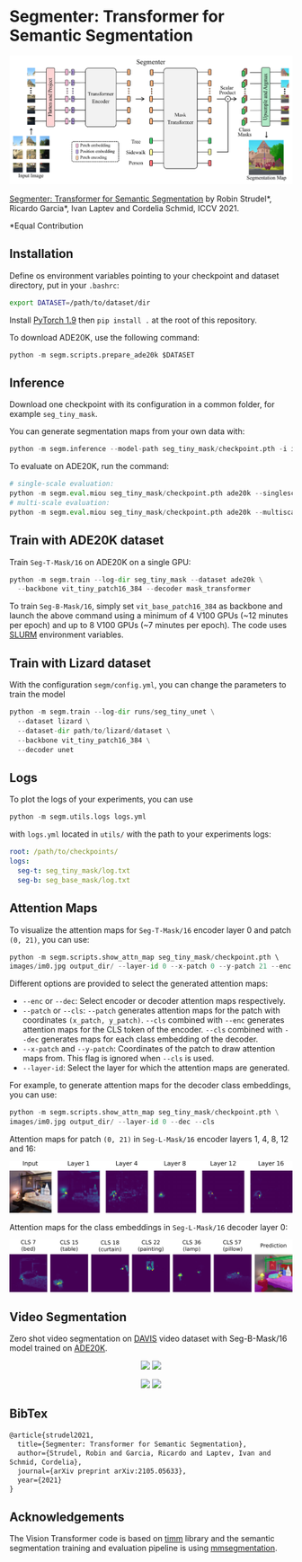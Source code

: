 # Segmenter: Transformer for Semantic Segmentation

![Figure 1 from paper](./imgs/overview.png)

[Segmenter: Transformer for Semantic Segmentation](https://arxiv.org/abs/2105.05633)
by Robin Strudel*, Ricardo Garcia*, Ivan Laptev and Cordelia Schmid, ICCV 2021.

*Equal Contribution
## Installation

Define os environment variables pointing to your checkpoint and dataset directory, put in your `.bashrc`:
```sh
export DATASET=/path/to/dataset/dir
```

Install [PyTorch 1.9](https://pytorch.org/) then `pip install .` at the root of this repository.

To download ADE20K, use the following command:
```python
python -m segm.scripts.prepare_ade20k $DATASET
```

<!-- ## Model Zoo
We release models with a Vision Transformer backbone initialized from the [improved ViT](https://arxiv.org/abs/2106.10270) models.

### ADE20K -->

<!-- Segmenter models with ViT backbone:
<table>
  <tr>
    <th>Name</th>
    <th>mIoU (SS/MS)</th>
    <th># params</th>
    <th>Resolution</th>
    <th>FPS</th>
    <th colspan="3">Download</th>
  </tr>
<tr>
    <td>Seg-T-Mask/16</td>
    <td>38.1 / 38.8</td>
    <td>7M</td>
    <td>512x512</td>
    <td>52.4</td>
    <td><a href="https://www.rocq.inria.fr/cluster-willow/rstrudel/segmenter/checkpoints/ade20k/seg_tiny_mask/checkpoint.pth">model</a></td>
    <td><a href="https://www.rocq.inria.fr/cluster-willow/rstrudel/segmenter/checkpoints/ade20k/seg_tiny_mask/variant.yml">config</a></td>
    <td><a href="https://www.rocq.inria.fr/cluster-willow/rstrudel/segmenter/checkpoints/ade20k/seg_tiny_mask/log.txt">log</a></td>
  </tr>
<tr>
    <td>Seg-S-Mask/16</td>
    <td>45.3 / 46.9</td>
    <td>27M</td>
    <td>512x512</td>
    <td>34.8</td>
    <td><a href="https://www.rocq.inria.fr/cluster-willow/rstrudel/segmenter/checkpoints/ade20k/seg_small_mask/checkpoint.pth">model</a></td>
    <td><a href="https://www.rocq.inria.fr/cluster-willow/rstrudel/segmenter/checkpoints/ade20k/seg_small_mask/variant.yml">config</a></td>
    <td><a href="https://www.rocq.inria.fr/cluster-willow/rstrudel/segmenter/checkpoints/ade20k/seg_small_mask/log.txt">log</a></td>
  </tr>
<tr>
    <td>Seg-B-Mask/16</td>
    <td>48.5 / 50.0</td>
    <td>106M</td>
    <td>512x512</td>
    <td>24.1</td>
    <td><a href="https://www.rocq.inria.fr/cluster-willow/rstrudel/segmenter/checkpoints/ade20k/seg_base_mask/checkpoint.pth">model</a></td>
    <td><a href="https://www.rocq.inria.fr/cluster-willow/rstrudel/segmenter/checkpoints/ade20k/seg_base_mask/variant.yml">config</a></td>
    <td><a href="https://www.rocq.inria.fr/cluster-willow/rstrudel/segmenter/checkpoints/ade20k/seg_base_mask/log.txt">log</a></td>
  </tr>
<tr>
    <td>Seg-B/8</td>
    <td>49.5 / 50.5</td>
    <td>89M</td>
    <td>512x512</td>
    <td>4.2</td>
    <td><a href="https://www.rocq.inria.fr/cluster-willow/rstrudel/segmenter/checkpoints/ade20k/seg_base_patch8/checkpoint.pth">model</a></td>
    <td><a href="https://www.rocq.inria.fr/cluster-willow/rstrudel/segmenter/checkpoints/ade20k/seg_base_patch8/variant.yml">config</a></td>
    <td><a href="https://www.rocq.inria.fr/cluster-willow/rstrudel/segmenter/checkpoints/ade20k/seg_base_patch8/log.txt">log</a></td>
  </tr>
<tr>
    <td>Seg-L-Mask/16</td>
    <td>51.8 / 53.6</td>
    <td>334M</td>
    <td>640x640</td>
    <td>-</td>
    <td><a href="https://www.rocq.inria.fr/cluster-willow/rstrudel/segmenter/checkpoints/ade20k/seg_large_mask_640/checkpoint.pth">model</a></td>
    <td><a href="https://www.rocq.inria.fr/cluster-willow/rstrudel/segmenter/checkpoints/ade20k/seg_large_mask_640/variant.yml">config</a></td>
    <td><a href="https://www.rocq.inria.fr/cluster-willow/rstrudel/segmenter/checkpoints/ade20k/seg_large_mask_640/log.txt">log</a></td>
  </tr>
</table>

Segmenter models with DeiT backbone:
<table>
  <tr>
    <th>Name</th>
    <th>mIoU (SS/MS)</th>
    <th># params</th>
    <th>Resolution</th>
    <th>FPS</th>
    <th colspan="3">Download</th>
  </tr>
<tr>
    <td>Seg-B<span>&#8224;</span>/16</td>
    <td>47.1 / 48.1</td>
    <td>87M</td>
    <td>512x512</td>
    <td>27.3</td>
    <td><a href="https://www.rocq.inria.fr/cluster-willow/rstrudel/segmenter/checkpoints/ade20k/seg_base_deit_linear/checkpoint.pth">model</a></td>
    <td><a href="https://www.rocq.inria.fr/cluster-willow/rstrudel/segmenter/checkpoints/ade20k/seg_base_deit_linear/variant.yml">config</a></td>
    <td><a href="https://www.rocq.inria.fr/cluster-willow/rstrudel/segmenter/checkpoints/ade20k/seg_base_deit_linear/log.txt">log</a></td>
  </tr>
<tr>
    <td>Seg-B<span>&#8224;</span>-Mask/16</td>
    <td>48.7 / 50.1</td>
    <td>106M</td>
    <td>512x512</td>
    <td>24.1</td>
    <td><a href="https://www.rocq.inria.fr/cluster-willow/rstrudel/segmenter/checkpoints/ade20k/seg_base_deit_mask/checkpoint.pth">model</a></td>
    <td><a href="https://www.rocq.inria.fr/cluster-willow/rstrudel/segmenter/checkpoints/ade20k/seg_base_deit_mask/variant.yml">config</a></td>
    <td><a href="https://www.rocq.inria.fr/cluster-willow/rstrudel/segmenter/checkpoints/ade20k/seg_base_deit_mask/log.txt">log</a></td>

  </tr>
</table>

### Pascal Context
<table>
  <tr>
    <th>Name</th>
    <th>mIoU (SS/MS)</th>
    <th># params</th>
    <th>Resolution</th>
    <th>FPS</th>
    <th colspan="3">Download</th>
  </tr>
<tr>
    <td>Seg-L-Mask/16</td>
    <td>58.1 / 59.0</td>
    <td>334M</td>
    <td>480x480</td>
    <td>-</td>
    <td><a href="https://www.rocq.inria.fr/cluster-willow/rstrudel/segmenter/checkpoints/pascal_context/seg_large_mask/checkpoint.pth">model</a></td>
    <td><a href="https://www.rocq.inria.fr/cluster-willow/rstrudel/segmenter/checkpoints/pascal_context/seg_large_mask/variant.yml">config</a></td>
    <td><a href="https://www.rocq.inria.fr/cluster-willow/rstrudel/segmenter/checkpoints/pascal_context/seg_large_mask/log.txt">log</a></td>
  </tr>
</table>

### Cityscapes
<table>
  <tr>
    <th>Name</th>
    <th>mIoU (SS/MS)</th>
    <th># params</th>
    <th>Resolution</th>
    <th>FPS</th>
    <th colspan="3">Download</th>
  </tr>
<tr>
    <td>Seg-L-Mask/16</td>
    <td>79.1 / 81.3</td>
    <td>322M</td>
    <td>768x768</td>
    <td>-</td>
    <td><a href="https://www.rocq.inria.fr/cluster-willow/rstrudel/segmenter/checkpoints/cityscapes/seg_large_mask/checkpoint.pth">model</a></td>
    <td><a href="https://www.rocq.inria.fr/cluster-willow/rstrudel/segmenter/checkpoints/cityscapes/seg_large_mask/variant.yml">config</a></td>
    <td><a href="https://www.rocq.inria.fr/cluster-willow/rstrudel/segmenter/checkpoints/cityscapes/seg_large_mask/log.txt">log</a></td>
  </tr>
</table> -->

## Inference

Download one checkpoint with its configuration in a common folder, for example `seg_tiny_mask`.

You can generate segmentation maps from your own data with:
```python
python -m segm.inference --model-path seg_tiny_mask/checkpoint.pth -i images/ -o segmaps/ 
```

To evaluate on ADE20K, run the command:
```python
# single-scale evaluation:
python -m segm.eval.miou seg_tiny_mask/checkpoint.pth ade20k --singlescale
# multi-scale evaluation:
python -m segm.eval.miou seg_tiny_mask/checkpoint.pth ade20k --multiscale
```

## Train with ADE20K dataset

Train `Seg-T-Mask/16` on ADE20K on a single GPU:
```python
python -m segm.train --log-dir seg_tiny_mask --dataset ade20k \
  --backbone vit_tiny_patch16_384 --decoder mask_transformer
```

To train `Seg-B-Mask/16`, simply set `vit_base_patch16_384` as backbone and launch the above command using a minimum of 4 V100 GPUs (~12 minutes per epoch) and up to 8 V100 GPUs (~7 minutes per epoch). The code uses [SLURM](https://slurm.schedmd.com/documentation.html) environment variables.


## Train with Lizard dataset

With the configuration `segm/config.yml`, you can change the parameters to train the model

```python
python -m segm.train --log-dir runs/seg_tiny_unet \
  --dataset lizard \
  --dataset-dir path/to/lizard/dataset \
  --backbone vit_tiny_patch16_384 \
  --decoder unet
```

## Logs

To plot the logs of your experiments, you can use
```python
python -m segm.utils.logs logs.yml
```

with `logs.yml` located in `utils/` with the path to your experiments logs:
```yaml
root: /path/to/checkpoints/
logs:
  seg-t: seg_tiny_mask/log.txt
  seg-b: seg_base_mask/log.txt
```

## Attention Maps

To visualize the attention maps for `Seg-T-Mask/16` encoder layer 0 and patch `(0, 21)`, you can use:

```python
python -m segm.scripts.show_attn_map seg_tiny_mask/checkpoint.pth \ 
images/im0.jpg output_dir/ --layer-id 0 --x-patch 0 --y-patch 21 --enc
```

Different options are provided to select the generated attention maps:
* `--enc` or `--dec`: Select encoder or decoder attention maps respectively.
* `--patch` or `--cls`: `--patch` generates attention maps for the patch with coordinates `(x_patch, y_patch)`. `--cls` combined with `--enc` generates attention maps for the CLS token of the encoder. `--cls` combined with `--dec` generates maps for each class embedding of the decoder.
* `--x-patch` and `--y-patch`: Coordinates of the patch to draw attention maps from. This flag is ignored when `--cls` is used.
* `--layer-id`: Select the layer for which the attention maps are generated.

For example, to generate attention maps for the decoder class embeddings, you can use:

```python
python -m segm.scripts.show_attn_map seg_tiny_mask/checkpoint.pth \
images/im0.jpg output_dir/ --layer-id 0 --dec --cls
```

Attention maps for patch `(0, 21)` in `Seg-L-Mask/16` encoder layers 1, 4, 8, 12 and 16: 

![Attention maps of patch x=8 and y=21 and encoder layers 1, 4, 8, 12 and 16](./imgs/attn_maps_enc.png)

Attention maps for the class embeddings in `Seg-L-Mask/16` decoder layer 0: 

![Attention maps of cls tokens 7, 15, 18, 22, 36 and 57 and Mask decoder layer 0](./imgs/attn_maps_dec.png)

## Video Segmentation

Zero shot video segmentation on [DAVIS](https://davischallenge.org/) video dataset with Seg-B-Mask/16 model trained on [ADE20K](https://groups.csail.mit.edu/vision/datasets/ADE20K/).

<p align="middle">
  <img src="https://github.com/rstrudel/segmenter/blob/master/gifs/choreography.gif" width="350">
  <img src="https://github.com/rstrudel/segmenter/blob/master/gifs/city-ride.gif" width="350">
</p>
<p align="middle">
  <img src="https://github.com/rstrudel/segmenter/blob/master/gifs/car-competition.gif" width="350">
  <img src="https://github.com/rstrudel/segmenter/blob/master/gifs/breakdance-flare.gif" width="350">
</p>

## BibTex

```
@article{strudel2021,
  title={Segmenter: Transformer for Semantic Segmentation},
  author={Strudel, Robin and Garcia, Ricardo and Laptev, Ivan and Schmid, Cordelia},
  journal={arXiv preprint arXiv:2105.05633},
  year={2021}
}
```


## Acknowledgements

The Vision Transformer code is based on [timm](https://github.com/rwightman/pytorch-image-models) library and the semantic segmentation training and evaluation pipeline 
is using [mmsegmentation](https://github.com/open-mmlab/mmsegmentation).
